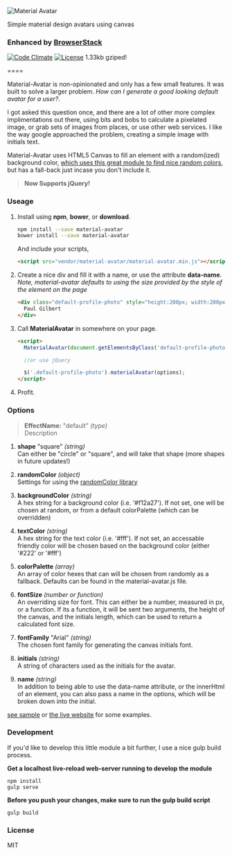 <img src="sample.png" align="center" alt="Material Avatar" />

Simple material design avatars using canvas

### Enhanced by [BrowserStack](http://browserstack.com/)

[![Code Climate](https://codeclimate.com/github/hellsan631/material-avatar/badges/gpa.svg)](https://codeclimate.com/github/hellsan631/material-avatar)
[![License](http://img.shields.io/badge/License-MIT-blue.svg)](http://opensource.org/licenses/MIT) 
1.33kb gziped!

====

Material-Avatar is non-opinionated and only has a few small features. It was built to solve a larger problem. _How can I generate a good looking default avatar for a user?_.

I got asked this question once, and there are a lot of other more complex implimentations out there, using bits and bobs to calculate a pixelated image, or grab sets of images from places, or use other web services. I like the way google approached the problem, creating a simple image with initials text.

Material-Avatar uses HTML5 Canvas to fill an element with a random(ized) background color, [which uses this great module to find nice random colors](https://github.com/davidmerfield/randomColor), but has a fall-back just incase you don't include it.

> __Now Supports jQuery!__

### Useage

1. Install using __npm__, __bower__, or __download__.
    ```bash
    npm install --save material-avatar
    bower install --save material-avatar
    ```

    And include your scripts,

    ```html
    <script src="vendor/material-avatar/material-avatar.min.js"></script>
    ```

2. Create a nice div and fill it with a name, or use the attribute __data-name__. _Note, material-avatar defaults to using the size provided by the style of the element on the page_
    ```html
    <div class="default-profile-photo" style="height:200px; width:200px;">
      Paul Gilbert
    </div>
    ```

3. Call __MaterialAvatar__ in somewhere on your page.
    ```html
    <script>
      MaterialAvatar(document.getElementsByClass('default-profile-photo'), options);

      //or use jQuery

      $('.default-profile-photo').materialAvatar(options);
    </script>
    ```

4. Profit.

### Options

> __EffectName:__ "default" _(type)_<br/>
>	Description

1. __shape__ "square" _(string)_ <br/>
Can either be "circle" or "square", and will take that shape (more shapes in future updates!)

2. __randomColor__ _(object)_ <br/>
Settings for using the [randomColor library](https://github.com/davidmerfield/randomColor)

3. __backgroundColor__ _(string)_ <br/>
A hex string for a background color (i.e. '#f12a27'). If not set, one will be chosen at random, or from
a default colorPalette (which can be overridden)

4. __textColor__ _(string)_ <br/>
A hex string for the text color (i.e. '#fff'). If not set, an accessable friendly color will be chosen
based on the background color (either '#222' or '#fff')

5. __colorPalette__ _(array)_ <br/>
An array of color hexes that can will be chosen from randomly as a fallback. Defaults can be found in
the material-avatar.js file.

6. __fontSize__ _(number or function)_ <br/>
An overriding size for font. This can either be a number, measured in px, or a function. If its a function,
it will be sent two arguments, the height of the canvas, and the initials length, which can be used to
return a calculated font size.

7. __fontFamily__ "Arial" _(string)_ <br/>
The chosen font family for generating the canvas initials font.

8. __initials__ _(string)_ <br/>
A string of characters used as the initials for the avatar.

9. __name__ _(string)_ <br/>
In addition to being able to use the data-name attribute, or the innerHtml of an element, you can also pass
a name in the options, which will be broken down into the initial.

[see sample](https://github.com/hellsan631/material-avatar/tree/master/sample) or [the live website](http://hellsan631.github.io/material-avatar/) for some examples.

### Development

If you'd like to develop this little module a bit further, I use a nice gulp build process.

__Get a localhost live-reload web-server running to develop the module__
```
npm install
gulp serve
```

__Before you push your changes, make sure to run the gulp build script__
```
gulp build
```

### License

MIT
